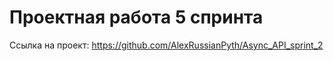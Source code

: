 # Проектная работа 5 спринта

Ссылка на проект: https://github.com/AlexRussianPyth/Async_API_sprint_2
